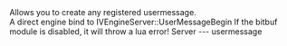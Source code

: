 <function name="UserMessageBegin" parent="HolyLib" type="libraryfunc">
	<description>
		Allows you to create any registered usermessage.<br>
		A direct engine bind to IVEngineServer::UserMessageBegin
		<note>
			If the bitbuf module is disabled, it will throw a lua error!
		</note>
	</description>
	<realm>Server</realm>
	<args>
		<arg name="filter" type="IRecipentFilter">---</arg>
		<arg name="usermsg" type="string">usermessage</arg>
	</args>
</function>